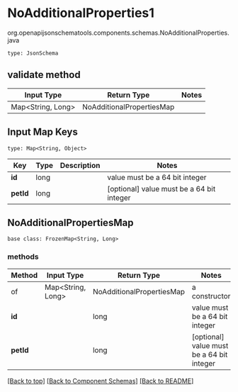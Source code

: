 # NoAdditionalProperties1
org.openapijsonschematools.components.schemas.NoAdditionalProperties.java
```
type: JsonSchema
```

## validate method
| Input Type | Return Type | Notes |
| ---------- | ----------- | ----- |
| Map<String, Long> | NoAdditionalPropertiesMap | |

## Input Map Keys
```
type: Map<String, Object>
```
Key | Type |  Description | Notes
------------ | ------------- | ------------- | -------------
**id** | long |  | value must be a 64 bit integer
**petId** | long |  | [optional] value must be a 64 bit integer

## NoAdditionalPropertiesMap
```
base class: FrozenMap<String, Long>
```

### methods
Method | Input Type | Return Type | Notes
------ | ---------- | ----------- | ------
of | Map<String, Long> | NoAdditionalPropertiesMap | a constructor
**id** | | long | value must be a 64 bit integer
**petId** | | long | [optional] value must be a 64 bit integer

[[Back to top]](#top) [[Back to Component Schemas]](../../../README.md#Component-Schemas) [[Back to README]](../../../README.md)
